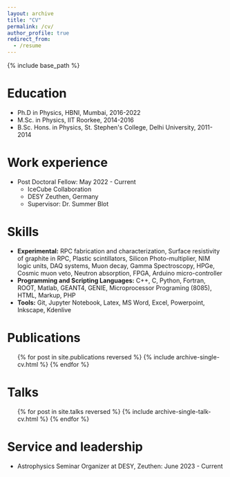 ```yaml
---
layout: archive
title: "CV"
permalink: /cv/
author_profile: true
redirect_from:
  - /resume
---
```


{% include base_path %}

Education
======
* Ph.D in Physics, HBNI, Mumbai, 2016-2022
* M.Sc. in Physics, IIT Roorkee, 2014-2016
* B.Sc. Hons. in Physics, St. Stephen's College, Delhi University, 2011-2014

Work experience
======
* Post Doctoral Fellow: May 2022 - Current
  * IceCube Collaboration
  * DESY Zeuthen, Germany
  * Supervisor: Dr. Summer Blot
  
Skills
======
* **Experimental:** RPC fabrication and characterization, Surface resistivity of graphite in RPC, Plastic scintillators, Silicon Photo-multiplier, NIM logic units, DAQ systems, Muon decay, Gamma Spectroscopy, HPGe, Cosmic muon veto, Neutron absorption, FPGA, Arduino micro-controller
* **Programming and Scripting Languages:** C++, C, Python, Fortran, ROOT, Matlab, GEANT4, GENIE, Microprocessor Programing (8085), HTML, Markup, PHP
* **Tools:** Git, Jupyter Notebook, Latex, MS Word, Excel, Powerpoint, Inkscape, Kdenlive

Publications
======
  <ol>{% for post in site.publications reversed %}
    {% include archive-single-cv.html %}
  {% endfor %}</ol>
  
Talks
======
  <ol>{% for post in site.talks reversed %}
    {% include archive-single-talk-cv.html %}
  {% endfor %}</ol>

<!--
Teaching
======
  <ul>{% for post in site.teaching reversed %}
    {% include archive-single-cv.html %}
  {% endfor %}</ul>
-->

  
Service and leadership
======
* Astrophysics Seminar Organizer at DESY, Zeuthen: June 2023 - Current
